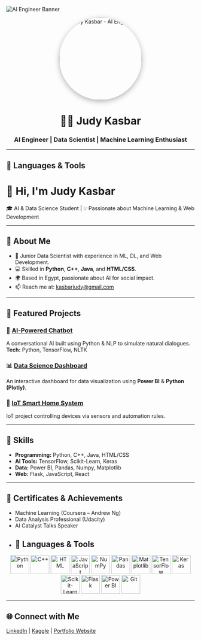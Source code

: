 <!-- 🧠 AI Engineer Professional GitHub README for Judy Kasbar -->

<!-- Optional Banner (replace the link with your uploaded banner) -->
![AI Engineer Banner](https://raw.githubusercontent.com/judykasbar/judykasbar/main/banner.png)

<p align="center">
  <img src="https://raw.githubusercontent.com/judykasbar/judykasbar/main/ai_engineer.jpg" 
       alt="Judy Kasbar - AI Engineer" 
       width="220" 
       style="border-radius: 50%; box-shadow: 0 4px 15px rgba(0,0,0,0.3);">
</p>

<h1 align="center">👩‍💻 Judy Kasbar</h1>
<h3 align="center">AI Engineer | Data Scientist | Machine Learning Enthusiast</h3>

---
## 🧰 Languages & Tools
# 👋 Hi, I'm Judy Kasbar  
🎓 AI & Data Science Student | 💡 Passionate about Machine Learning & Web Development  

---

## 🧠 About Me  
- 🎯 Junior Data Scientist with experience in ML, DL, and Web Development.  
- 💻 Skilled in **Python**, **C++**, **Java**, and **HTML/CSS**.  
- 🌍 Based in Egypt, passionate about AI for social impact.  
- 📫 Reach me at: [kasbarjudy@gmail.com](mailto:kasbarjudy@gmail.com)

---

## 🚀 Featured Projects  

### 🤖 [AI-Powered Chatbot](https://github.com/username/chatbot)
A conversational AI built using Python & NLP to simulate natural dialogues.  
**Tech:** Python, TensorFlow, NLTK

### 📊 [Data Science Dashboard](https://github.com/username/data-dashboard)
An interactive dashboard for data visualization using **Power BI** & **Python (Plotly)**.  

### 🧩 [IoT Smart Home System](https://github.com/username/iot-system)
IoT project controlling devices via sensors and automation rules.  

---

## 🧰 Skills
- **Programming:** Python, C++, Java, HTML/CSS  
- **AI Tools:** TensorFlow, Scikit-Learn, Keras  
- **Data:** Power BI, Pandas, Numpy, Matplotlib  
- **Web:** Flask, JavaScript, React  

---

## 🏅 Certificates & Achievements  
- Machine Learning (Coursera – Andrew Ng)  
- Data Analysis Professional (Udacity)  
- AI Catalyst Talks Speaker
- ## 🧰 Languages & Tools

<p align="center">
  <!-- Programming Languages -->
  <img src="https://cdn.jsdelivr.net/gh/devicons/devicon/icons/python/python-original.svg" alt="Python" width="50" height="50"/>
  <img src="https://cdn.jsdelivr.net/gh/devicons/devicon/icons/cplusplus/cplusplus-original.svg" alt="C++" width="50" height="50"/>
  <img src="https://cdn.jsdelivr.net/gh/devicons/devicon/icons/html5/html5-original.svg" alt="HTML" width="50" height="50"/>
  <img src="https://cdn.jsdelivr.net/gh/devicons/devicon/icons/javascript/javascript-original.svg" alt="JavaScript" width="50" height="50"/>

  <!-- Data Science Tools -->
  <img src="https://cdn.jsdelivr.net/gh/devicons/devicon/icons/numpy/numpy-original.svg" alt="NumPy" width="50" height="50"/>
  <img src="https://cdn.jsdelivr.net/gh/devicons/devicon/icons/pandas/pandas-original.svg" alt="Pandas" width="50" height="50"/>
  <img src="https://cdn.jsdelivr.net/gh/devicons/devicon/icons/matplotlib/matplotlib-original.svg" alt="Matplotlib" width="50" height="50"/>

  <!-- AI & ML Frameworks -->
  <img src="https://cdn.jsdelivr.net/gh/devicons/devicon/icons/tensorflow/tensorflow-original.svg" alt="TensorFlow" width="50" height="50"/>
  <img src="https://cdn.jsdelivr.net/gh/devicons/devicon/icons/keras/keras-original.svg" alt="Keras" width="50" height="50"/>
  <img src="https://cdn.jsdelivr.net/gh/devicons/devicon/icons/scikitlearn/scikitlearn-original.svg" alt="Scikit-Learn" width="50" height="50"/>

  <!-- Web Framework -->
  <img src="https://cdn.jsdelivr.net/gh/devicons/devicon/icons/flask/flask-original.svg" alt="Flask" width="50" height="50"/>

  <!-- Data Visualization / BI -->
  <img src="https://cdn.jsdelivr.net/gh/devicons/devicon/icons/powerbi/powerbi-original.svg" alt="Power BI" width="50" height="50"/>

  <!-- Tools -->
  <img src="https://cdn.jsdelivr.net/gh/devicons/devicon/icons/git/git-original.svg" alt="Git" width="50" height="50"/>
</p>


---

## 🌐 Connect with Me  
[LinkedIn](https://linkedin.com/in/judykasbar) | [Kaggle](https://kaggle.com/) | [Portfolio Website](https://judykasbar.github.io/)
